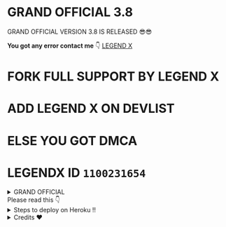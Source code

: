 # GRAND OFFICIAL 3.8
 GRAND OFFICIAL VERSION 3.8 IS RELEASED 😎😎

**You got any error contact me** 👇
[LEGEND X](https://t.me/legendx22)

# FORK FULL SUPPORT BY LEGEND X
# ADD LEGEND X ON DEVLIST
# ELSE YOU GOT DMCA
# LEGENDX ID `1100231654`
<details>
<summary> GRAND OFFICIAL </summary>
<img src="https://telegra.ph/file/1830075084b76b1b1aa24.jpg" />
</details>
Please read this 👇
<details>
  <summary>Steps to deploy on Heroku !! </summary>

```
 details, Deploy!
1st fork kro fir main.py me changes kro fir heroku se manually deploy krlo
Fir web ko off kro aur worker ko on kro fir agar koi error mile to
Reveal config vars me jaao port ko delete krdo aur wheebook ko bhi the. WAIT 2-3 aur bot start🥰
Deploy link 👇
```
# [DEPLOY HERE](https://dashboard.heroku.com/new?button-url=https%3A%2F%2Fgithub.com%2Fsameerpanthi%2FSAVAGE-MANAGEMENT-BOT-OP&template=https%3A%2F%2Fgithub.com%2Fsameerpanthi%2FSAVAGE-MANAGEMENT-BOT-OP)
</details>

<details>
<summary> Credits ❤️ </summary>
<b> Credits</b>
<h1> LEGEND X </h1>
<h1> PROBOY X </h1>
<h1> TEAMLEGEND </h1>
</details>

